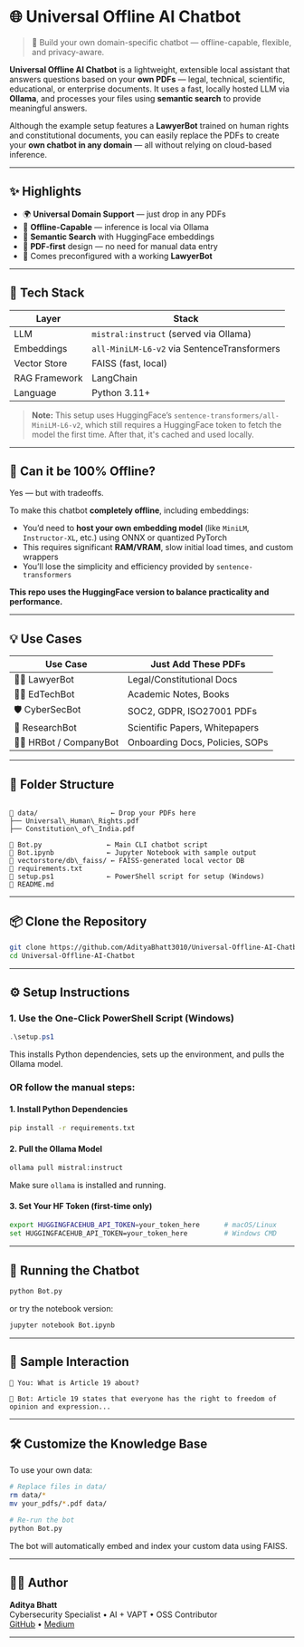 # 🌐 Universal Offline AI Chatbot

> 🧠 Build your own domain-specific chatbot — offline-capable, flexible, and privacy-aware.

**Universal Offline AI Chatbot** is a lightweight, extensible local assistant that answers questions based on your **own PDFs** — legal, technical, scientific, educational, or enterprise documents. It uses a fast, locally hosted LLM via **Ollama**, and processes your files using **semantic search** to provide meaningful answers.

Although the example setup features a **LawyerBot** trained on human rights and constitutional documents, you can easily replace the PDFs to create your **own chatbot in any domain** — all without relying on cloud-based inference.

---

## ✨ Highlights

* 🌍 **Universal Domain Support** — just drop in any PDFs
* 🔐 **Offline-Capable** — inference is local via Ollama
* 🧠 **Semantic Search** with HuggingFace embeddings
* 📄 **PDF-first** design — no need for manual data entry
* 🧪 Comes preconfigured with a working **LawyerBot**

---

## 🧱 Tech Stack

| Layer         | Stack                                       |
| ------------- | ------------------------------------------- |
| LLM           | `mistral:instruct` (served via Ollama)      |
| Embeddings    | `all-MiniLM-L6-v2` via SentenceTransformers |
| Vector Store  | FAISS (fast, local)                         |
| RAG Framework | LangChain                                   |
| Language      | Python 3.11+                                |

> **Note:** This setup uses HuggingFace’s `sentence-transformers/all-MiniLM-L6-v2`, which still requires a HuggingFace token to fetch the model the first time. After that, it's cached and used locally.

---

## 🤔 Can it be 100% Offline?

Yes — but with tradeoffs.

To make this chatbot **completely offline**, including embeddings:

* You’d need to **host your own embedding model** (like `MiniLM`, `Instructor-XL`, etc.) using ONNX or quantized PyTorch
* This requires significant **RAM/VRAM**, slow initial load times, and custom wrappers
* You’ll lose the simplicity and efficiency provided by `sentence-transformers`

**This repo uses the HuggingFace version to balance practicality and performance.**

---

## 💡 Use Cases

| Use Case                 | Just Add These PDFs             |
| ------------------------ | ------------------------------- |
| 👨‍⚖️ LawyerBot          | Legal/Constitutional Docs       |
| 🧑‍🏫 EdTechBot          | Academic Notes, Books           |
| 🛡️ CyberSecBot          | SOC2, GDPR, ISO27001 PDFs       |
| 🧬 ResearchBot           | Scientific Papers, Whitepapers  |
| 🧑‍💼 HRBot / CompanyBot | Onboarding Docs, Policies, SOPs |

---

## 📂 Folder Structure

```

📁 data/                  ← Drop your PDFs here
├── Universal\_Human\_Rights.pdf
├── Constitution\_of\_India.pdf

🧠 Bot.py                ← Main CLI chatbot script
📓 Bot.ipynb             ← Jupyter Notebook with sample output
📁 vectorstore/db\_faiss/ ← FAISS-generated local vector DB
🔧 requirements.txt
🔧 setup.ps1             ← PowerShell script for setup (Windows)
📄 README.md

````

---

## 📦 Clone the Repository

```bash
git clone https://github.com/AdityaBhatt3010/Universal-Offline-AI-Chatbot.git
cd Universal-Offline-AI-Chatbot
````

---

## ⚙️ Setup Instructions

### 1. Use the One-Click PowerShell Script (Windows)

```powershell
.\setup.ps1
```

This installs Python dependencies, sets up the environment, and pulls the Ollama model.

### OR follow the manual steps:

#### 1. Install Python Dependencies

```bash
pip install -r requirements.txt
```

#### 2. Pull the Ollama Model

```bash
ollama pull mistral:instruct
```

Make sure `ollama` is installed and running.

#### 3. Set Your HF Token (first-time only)

```bash
export HUGGINGFACEHUB_API_TOKEN=your_token_here      # macOS/Linux
set HUGGINGFACEHUB_API_TOKEN=your_token_here         # Windows CMD
```

---

## 🚀 Running the Chatbot

```bash
python Bot.py
```

or try the notebook version:

```bash
jupyter notebook Bot.ipynb
```

---

## 💬 Sample Interaction

```
🧠 You: What is Article 19 about?

🤖 Bot: Article 19 states that everyone has the right to freedom of opinion and expression...
```

---

## 🛠️ Customize the Knowledge Base

To use your own data:

```bash
# Replace files in data/
rm data/*
mv your_pdfs/*.pdf data/

# Re-run the bot
python Bot.py
```

The bot will automatically embed and index your custom data using FAISS.

---

## 🧑‍💻 Author

**Aditya Bhatt** <br/>
Cybersecurity Specialist • AI + VAPT • OSS Contributor <br/>
[GitHub](https://github.com/AdityaBhatt3010) • [Medium](https://medium.com/@adityabhatt3010) <br/>

---

